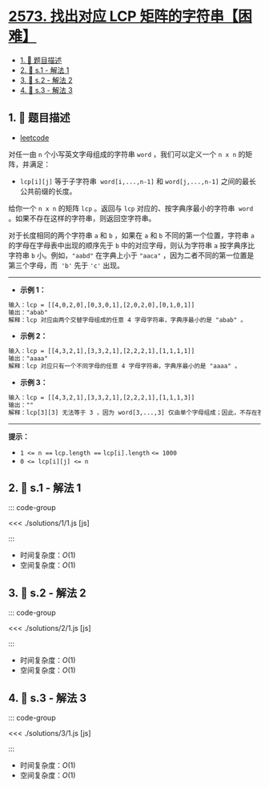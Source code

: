 # [2573. 找出对应 LCP 矩阵的字符串【困难】](https://github.com/tnotesjs/TNotes.leetcode/tree/main/notes/2573.%20%E6%89%BE%E5%87%BA%E5%AF%B9%E5%BA%94%20LCP%20%E7%9F%A9%E9%98%B5%E7%9A%84%E5%AD%97%E7%AC%A6%E4%B8%B2%E3%80%90%E5%9B%B0%E9%9A%BE%E3%80%91)

<!-- region:toc -->

- [1. 📝 题目描述](#1--题目描述)
- [2. 🎯 s.1 - 解法 1](#2--s1---解法-1)
- [3. 🎯 s.2 - 解法 2](#3--s2---解法-2)
- [4. 🎯 s.3 - 解法 3](#4--s3---解法-3)

<!-- endregion:toc -->

## 1. 📝 题目描述

- [leetcode](https://leetcode.cn/problems/find-the-string-with-lcp/)

对任一由 `n` 个小写英文字母组成的字符串 `word` ，我们可以定义一个 `n x n` 的矩阵，并满足：

- `lcp[i][j]` 等于子字符串  `word[i,...,n-1]` 和 `word[j,...,n-1]` 之间的最长公共前缀的长度。

给你一个 `n x n` 的矩阵 `lcp` 。返回与 `lcp` 对应的、按字典序最小的字符串  `word` 。如果不存在这样的字符串，则返回空字符串。

对于长度相同的两个字符串 `a` 和 `b` ，如果在 `a` 和 `b` 不同的第一个位置，字符串 `a` 的字母在字母表中出现的顺序先于 `b` 中的对应字母，则认为字符串 `a` 按字典序比字符串 `b` 小。例如，`"aabd"` 在字典上小于 `"aaca"` ，因为二者不同的第一位置是第三个字母，而  `'b'` 先于 `'c'` 出现。

---

- **示例 1：**

```txt
输入：lcp = [[4,0,2,0],[0,3,0,1],[2,0,2,0],[0,1,0,1]]
输出："abab"
解释：lcp 对应由两个交替字母组成的任意 4 字母字符串，字典序最小的是 "abab" 。
```

- **示例 2：**

```txt
输入：lcp = [[4,3,2,1],[3,3,2,1],[2,2,2,1],[1,1,1,1]]
输出："aaaa"
解释：lcp 对应只有一个不同字母的任意 4 字母字符串，字典序最小的是 "aaaa" 。
```

- **示例 3：**

```txt
输入：lcp = [[4,3,2,1],[3,3,2,1],[2,2,2,1],[1,1,1,3]]
输出：""
解释：lcp[3][3] 无法等于 3 ，因为 word[3,...,3] 仅由单个字母组成；因此，不存在答案。
```

---

**提示：**

- `1 <= n ==` `lcp.length ==` `lcp[i].length` `<= 1000`
- `0 <= lcp[i][j] <= n`

## 2. 🎯 s.1 - 解法 1

::: code-group

<<< ./solutions/1/1.js [js]

:::

- 时间复杂度：$O(1)$
- 空间复杂度：$O(1)$

## 3. 🎯 s.2 - 解法 2

::: code-group

<<< ./solutions/2/1.js [js]

:::

- 时间复杂度：$O(1)$
- 空间复杂度：$O(1)$

## 4. 🎯 s.3 - 解法 3

::: code-group

<<< ./solutions/3/1.js [js]

:::

- 时间复杂度：$O(1)$
- 空间复杂度：$O(1)$
